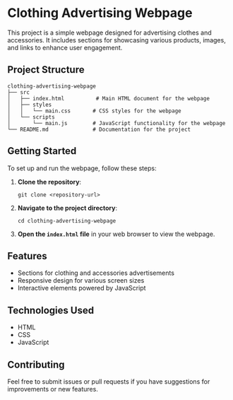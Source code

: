 # Clothing Advertising Webpage

This project is a simple webpage designed for advertising clothes and accessories. It includes sections for showcasing various products, images, and links to enhance user engagement.

## Project Structure

```
clothing-advertising-webpage
├── src
│   ├── index.html          # Main HTML document for the webpage
│   ├── styles
│   │   └── main.css       # CSS styles for the webpage
│   └── scripts
│       └── main.js        # JavaScript functionality for the webpage
└── README.md              # Documentation for the project
```

## Getting Started

To set up and run the webpage, follow these steps:

1. **Clone the repository**:
   ```
   git clone <repository-url>
   ```

2. **Navigate to the project directory**:
   ```
   cd clothing-advertising-webpage
   ```

3. **Open the `index.html` file** in your web browser to view the webpage.

## Features

- Sections for clothing and accessories advertisements
- Responsive design for various screen sizes
- Interactive elements powered by JavaScript

## Technologies Used

- HTML
- CSS
- JavaScript

## Contributing

Feel free to submit issues or pull requests if you have suggestions for improvements or new features.